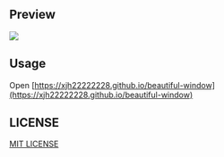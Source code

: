 ## Preview

![](https://gcore.jsdelivr.net/gh/xjh22222228/public@gh-pages/nav/4.png)

## Usage

Open [https://xjh22222228.github.io/beautiful-window](https://xjh22222228.github.io/beautiful-window)

## LICENSE

[MIT LICENSE](./LICENSE)
